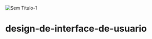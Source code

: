 ![Sem Título-1](https://user-images.githubusercontent.com/95540354/163697678-35bfc20d-7c28-4977-9a7e-aad81ebb383e.png)
# design-de-interface-de-usuario
